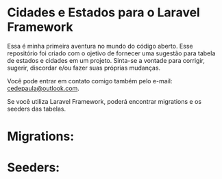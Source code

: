 # Cidades e Estados para o Laravel Framework

Essa é minha primeira aventura no mundo do código aberto. Esse repositório foi criado com o ojetivo de fornecer uma sugestão para tabela de estados e cidades em um projeto. Sinta-se a vontade para corrigir, sugerir, discordar e/ou fazer suas próprias mudanças.

Você pode entrar em contato comigo também pelo e-mail: cedepaula@outlook.com.

Se você utiliza Laravel Framework, poderá encontrar migrations e os seeders das tabelas.



# Migrations:

# Seeders:
